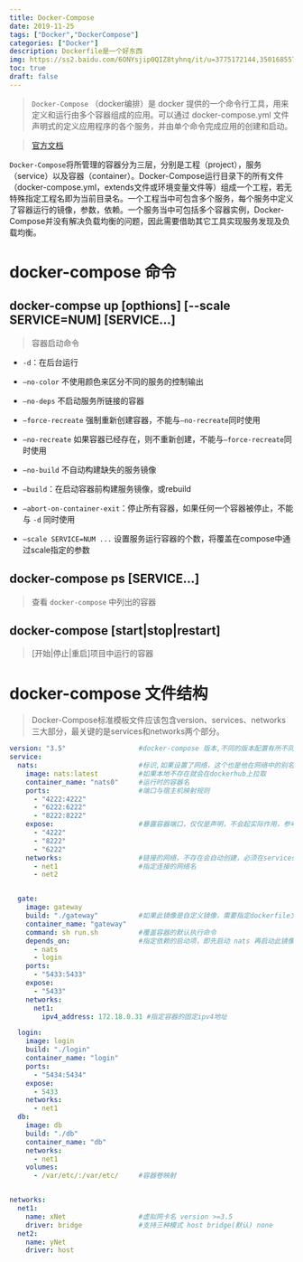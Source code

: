 ```yaml
---
title: Docker-Compose
date: 2019-11-25
tags: ["Docker","DockerCompose"]
categories: ["Docker"]
description: Dockerfile是一个好东西
img: https://ss2.baidu.com/6ONYsjip0QIZ8tyhnq/it/u=3775172144,3501685571&fm=58&bpow=500&bpoh=416
toc: true
draft: false
---
```


> `Docker-Compose` （docker编排）是 docker 提供的一个命令行工具，用来定义和运行由多个容器组成的应用。可以通过 docker-compose.yml 文件声明式的定义应用程序的各个服务，并由单个命令完成应用的创建和启动。

> [官方文档](https://docs.docker.com/compose/)


`Docker-Compose`将所管理的容器分为三层，分别是工程（project），服务（service）以及容器（container）。Docker-Compose运行目录下的所有文件（docker-compose.yml，extends文件或环境变量文件等）组成一个工程，若无特殊指定工程名即为当前目录名。一个工程当中可包含多个服务，每个服务中定义了容器运行的镜像，参数，依赖。一个服务当中可包括多个容器实例，Docker-Compose并没有解决负载均衡的问题，因此需要借助其它工具实现服务发现及负载均衡。

<!--more-->

# docker-compose 命令

## docker-compse up [opthions] [--scale SERVICE=NUM] [SERVICE...]

> 容器启动命令

+ `-d`：在后台运行

+ `–no-color` 不使用颜色来区分不同的服务的控制输出

+ `–no-deps` 不启动服务所链接的容器

+ `–force-recreate` 强制重新创建容器，不能与`–no-recreate`同时使用

+ `–no-recreate` 如果容器已经存在，则不重新创建，不能与`–force-recreate`同时使用

+ `–no-build` 不自动构建缺失的服务镜像

+ `–build`：在启动容器前构建服务镜像，或rebuild

+ `–abort-on-container-exit`：停止所有容器，如果任何一个容器被停止，不能与 `-d` 同时使用

+ `–scale SERVICE=NUM ...` 设置服务运行容器的个数，将覆盖在compose中通过scale指定的参数

## docker-compose ps [SERVICE...]

> 查看 `docker-compose` 中列出的容器

## docker-compose [start|stop|restart]

> [开始|停止|重启]项目中运行的容器

# docker-compose 文件结构

>Docker-Compose标准模板文件应该包含version、services、networks 三大部分，最关键的是services和networks两个部分。

```yaml
version: "3.5"                  #docker-compose 版本,不同的版本配置有所不同
service:
  nats:                         #标识,如果设置了网络，这个也是他在网络中的别名，也可以指定alias
    image: nats:latest          #如果本地不存在就会在dockerhub上拉取
    container_name: "nats0"     #运行时的容器名
    ports:                      #端口与宿主机映射规则
      - "4222:4222"
      - "6222:6222"
      - "8222:8222"
    expose:                     #暴露容器端口，仅仅是声明，不会起实际作用，参考 Dockerfile
      - "4222"
      - "8222"
      - "6222"
    networks:                   #链接的网络，不存在会自动创建，必须在services同级的networks中指定
      - net1                    #指定连接的网络名
      - net2                    


  gate:
    image: gateway
    build: "./gateway"          #如果此镜像是自定义镜像，需要指定dockerfile文件的目录，将不会拉取远程镜像
    container_name: "gateway"
    command: sh run.sh          #覆盖容器的默认执行命令
    depends_on:                 #指定依赖的启动项，即先启动 nats 再启动此镜像
      - nats
      - login
    ports:
      - "5433:5433"
    expose:
      - "5433"
    networks:
      net1:
        ipv4_address: 172.18.0.31 #指定容器的固定ipv4地址

  login:
    image: login
    build: "./login"
    container_name: "login"
    ports:
      - "5434:5434"
    expose:
      - 5433
    networks:
      - net1
  db:
    image: db
    build: "./db"
    container_name: "db"
    networks:
      - net1
    volumes:
      - /var/etc/:/var/etc/     #容器卷映射


networks:
  net1:
    name: xNet                  #虚拟网卡名 version >=3.5
    driver: bridge              #支持三种模式 host bridge(默认) none
  net2:
    name: yNet
    driver: host
```